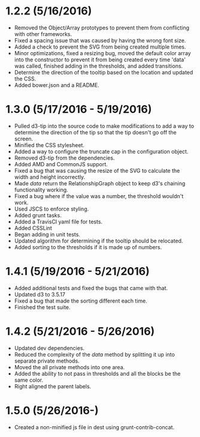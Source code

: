 # 1.2.2 (5/16/2016)
* Removed the Object/Array prototypes to prevent them from conflicting with other frameworks.
* Fixed a spacing issue that was caused by having the wrong font size.
* Added a check to prevent the SVG from being created multiple times.
* Minor optimizations, fixed a resizing bug, moved the default color array into the constructor to prevent it from being created every time 'data' was called, finished adding in the thresholds, and added transitions.
* Determine the direction of the tooltip based on the location and updated the CSS.
* Added bower.json and a README.

# 1.3.0 (5/17/2016 - 5/19/2016)
* Pulled d3-tip into the source code to make modifications to add a way to determine the direction of the tip so that the tip doesn't go off the screen.
* Minified the CSS stylesheet.
* Added a way to configure the truncate cap in the configuration object.
* Removed d3-tip from the dependencies.
* Added AMD and CommonJS support.
* Fixed a bug that was causing the resize of the SVG to calculate the width and height incorrectly.
* Made *data* return the RelationshipGraph object to keep d3's chaining functionality working.
* Fixed a bug where if the value was a number, the threshold wouldn't work.
* Used JSCS to enforce styling.
* Added grunt tasks.
* Added a TravisCI yaml file for tests.
* Added CSSLint
* Began adding in unit tests.
* Updated algorithm for determining if the tooltip should be relocated.
* Added sorting to the thresholds if it is made up of numbers.

# 1.4.1 (5/19/2016 - 5/21/2016)
* Added additional tests and fixed the bugs that came with that.
* Updated d3 to 3.5.17
* Fixed a bug that made the sorting different each time.
* Finished the test suite.

# 1.4.2 (5/21/2016 - 5/26/2016)
* Updated dev dependencies.
* Reduced the complexity of the *data* method by splitting it up into separate private methods.
* Moved the all private methods into one area.
* Added the ability to not pass in thresholds and all the blocks be the same color.
* Right aligned the parent labels.

# 1.5.0 (5/26/2016-)
* Created a non-minified js file in dest using grunt-contrib-concat.
